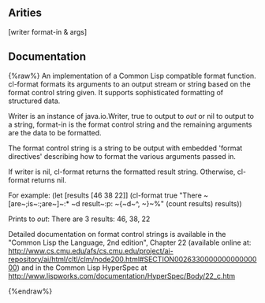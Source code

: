 ## Arities
[writer format-in & args]

## Documentation
{%raw%}
An implementation of a Common Lisp compatible format function. cl-format formats its
arguments to an output stream or string based on the format control string given. It 
supports sophisticated formatting of structured data.

Writer is an instance of java.io.Writer, true to output to *out* or nil to output 
to a string, format-in is the format control string and the remaining arguments 
are the data to be formatted.

The format control string is a string to be output with embedded 'format directives' 
describing how to format the various arguments passed in.

If writer is nil, cl-format returns the formatted result string. Otherwise, cl-format 
returns nil.

For example:
 (let [results [46 38 22]]
        (cl-format true "There ~[are~;is~:;are~]~:* ~d result~:p: ~{~d~^, ~}~%" 
                   (count results) results))

Prints to *out*:
 There are 3 results: 46, 38, 22

Detailed documentation on format control strings is available in the "Common Lisp the 
Language, 2nd edition", Chapter 22 (available online at:
http://www.cs.cmu.edu/afs/cs.cmu.edu/project/ai-repository/ai/html/cltl/clm/node200.html#SECTION002633000000000000000) 
and in the Common Lisp HyperSpec at 
http://www.lispworks.com/documentation/HyperSpec/Body/22_c.htm

{%endraw%}
